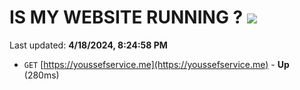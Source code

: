 # IS MY WEBSITE RUNNING ? [![](https://img.shields.io/static/v1?label=Sponsor&message=%E2%9D%A4&logo=GitHub&color=%23fe8e86)](https://github.com/sponsors/<username>)

Last updated: **4/18/2024, 8:24:58 PM**

- `GET` [https://youssefservice.me](https://youssefservice.me) - **Up** (280ms)
